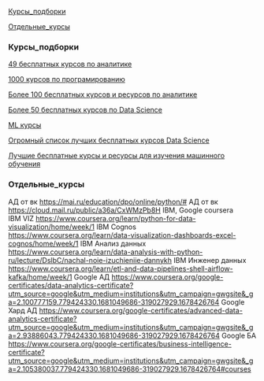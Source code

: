 
[Курсы_подборки](#Курсы_подборки)

[Отдельные_курсы](#Отдельные_курсы) 


### Курсы_подборки 

[49 бесплатных курсов по аналитике](https://telegra.ph/49-besplatnyh-kursov-i-resursov-po-produktovoj-analitike-11-04)

[1000 курсов по програмированию	](https://uproger.com/1000-besplatnyh-onlajn-kursov-po-programmirovaniyu-aktualnye-v-2023-godu/)

[Более 100 бесплатных курсов и ресурсов по аналитике](https://telegra.ph/Bolee-100-besplatnyh-kursov-i-resursov-po-analitike-11-02)

[Более 50 бесплатных курсов по Data Science](https://uproger.com/bolee-50-besplatnyh-kursov-po-data-science-i-analitike-dannyh-2022-g/)

[ML курсы](https://uproger.com/bolshoj-spisok-aktualnyh-lekczij-praktik-knig-i-kursov-po-mashinnomu-obucheniyu/)

[Огромный список лучших бесплатных курсов Data Science](https://uproger.com/data-science-luchshie-besplatnye-kursy/)

[Лучшие бесплатные курсы и ресурсы для изучения машинного обучения](https://habr.com/ru/articles/804251/)




### Отдельные_курсы

АД от вк	https://mai.ru/education/dpo/online/python/#
АД от вк	https://cloud.mail.ru/public/a36a/CxWMzPb8H
IBM, Google coursera	
IBM VIZ	https://www.coursera.org/learn/python-for-data-visualization/home/week/1
IBM Cognos	https://www.coursera.org/learn/data-visualization-dashboards-excel-cognos/home/week/1
IBM Анализ данных	https://www.coursera.org/learn/data-analysis-with-python-ru/lecture/DslbC/nachal-noie-izuchieniie-dannykh
IBM Инженер данных	https://www.coursera.org/learn/etl-and-data-pipelines-shell-airflow-kafka/home/week/1
Google АД	https://www.coursera.org/google-certificates/data-analytics-certificate?utm_source=google&utm_medium=institutions&utm_campaign=gwgsite&_ga=2.100777159.779424330.1681049686-319027929.1678426764
Google Хард АД	https://www.coursera.org/google-certificates/advanced-data-analytics-certificate?utm_source=google&utm_medium=institutions&utm_campaign=gwgsite&_ga=2.93886043.779424330.1681049686-319027929.1678426764
Google БА	https://www.coursera.org/google-certificates/business-intelligence-certificate?utm_source=google&utm_medium=institutions&utm_campaign=gwgsite&_ga=2.105380037.779424330.1681049686-319027929.1678426764#courses
